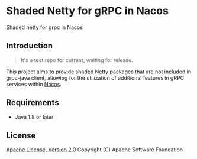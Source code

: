 # Shaded Netty for gRPC in Nacos
Shaded netty for grpc in Nacos

## Introduction

> It's a test repo for current, waiting for release.

This project aims to provide shaded Netty packages that are not included in grpc-java client,
allowing for the utilization of additional features in gRPC services within [Nacos](https://nacos.io/).

## Requirements

- Java 1.8 or later

## License

[Apache License, Version 2.0](http://www.apache.org/licenses/LICENSE-2.0.html) Copyright (C) Apache Software Foundation